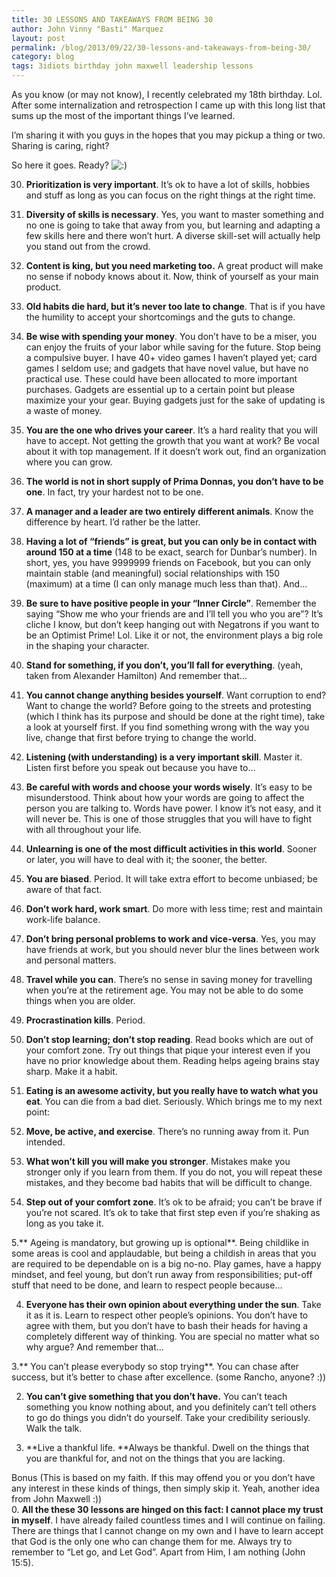 ```yaml
---
title: 30 LESSONS AND TAKEAWAYS FROM BEING 30
author: John Vinny "Basti" Marquez
layout: post
permalink: /blog/2013/09/22/30-lessons-and-takeaways-from-being-30/
category: blog
tags: 3idiots birthday john maxwell leadership lessons
---
```

As you know (or may not know), I recently celebrated my 18th birthday. Lol. After some internalization and retrospection I came up with this long list that sums up the most of the important things I&#8217;ve learned.

I&#8217;m sharing it with you guys in the hopes that you may pickup a thing or two. Sharing is caring, right?

So here it goes. Ready? <img src="http://johnvinnymarquez.net/wp-includes/images/smilies/icon_smile.gif" alt=":)" class="wp-smiley" /> 

30. **Prioritization is very important**. It&#8217;s ok to have a lot of skills, hobbies and stuff as long as you can focus on the right things at the right time.

29. **Diversity of skills is necessary**. Yes, you want to master something and no one is going to take that away from you, but learning and adapting a few skills here and there won&#8217;t hurt. A diverse skill-set will actually help you stand out from the crowd.

28. **Content is king, but you need marketing too.** A great product will make no sense if nobody knows about it. Now, think of yourself as your main product.

27. **Old habits die hard, but it&#8217;s never too late to change**. That is if you have the humility to accept your shortcomings and the guts to change.

26. **Be wise with spending your money**. You don&#8217;t have to be a miser, you can enjoy the fruits of your labor while saving for the future. Stop being a compulsive buyer. I have 40+ video games I haven&#8217;t played yet; card games I seldom use; and gadgets that have novel value, but have no practical use. These could have been allocated to more important purchases. Gadgets are essential up to a certain point but please maximize your your gear. Buying gadgets just for the sake of updating is a waste of money.

25. **You are the one who drives your career**. It&#8217;s a hard reality that you will have to accept. Not getting the growth that you want at work? Be vocal about it with top management. If it doesn&#8217;t work out, find an organization where you can grow.

24. **The world is not in short supply of Prima Donnas, you don&#8217;t have to be one**. In fact, try your hardest not to be one.

23. **A manager and a leader are two entirely different animals**. Know the difference by heart. I&#8217;d rather be the latter.

22. **Having a lot of &#8220;friends&#8221; is great, but you can only be in contact with around 150 at a time** (148 to be exact, search for Dunbar&#8217;s number). In short, yes, you have 9999999 friends on Facebook, but you can only maintain stable (and meaningful) social relationships with 150 (maximum) at a time (I can only manage much less than that). And…

21. **Be sure to have positive people in your &#8220;Inner Circle&#8221;**. Remember the saying &#8220;Show me who your friends are and I&#8217;ll tell you who you are&#8221;? It&#8217;s cliche I know, but don&#8217;t keep hanging out with Negatrons if you want to be an Optimist Prime! Lol. Like it or not, the environment plays a big role in the shaping your character.

20. **Stand for something, if you don&#8217;t, you&#8217;ll fall for everything**. (yeah, taken from Alexander Hamilton) And remember that…

19. **You cannot change anything besides yourself**. Want corruption to end? Want to change the world? Before going to the streets and protesting (which I think has its purpose and should be done at the right time), take a look at yourself first. If you find something wrong with the way you live, change that first before trying to change the world.

18. **Listening (with understanding) is a very important skill**. Master it. Listen first before you speak out because you have to…

17. **Be careful with words and choose your words wisely**. It&#8217;s easy to be misunderstood. Think about how your words are going to affect the person you are talking to. Words have power. I know it&#8217;s not easy, and it will never be. This is one of those struggles that you will have to fight with all throughout your life.

16. **Unlearning is one of the most difficult activities in this world**. Sooner or later, you will have to deal with it; the sooner, the better.

15. **You are biased**. Period. It will take extra effort to become unbiased; be aware of that fact.

14. **Don&#8217;t work hard, work smart**. Do more with less time; rest and maintain work-life balance.

13. **Don&#8217;t bring personal problems to work and vice-versa**. Yes, you may have friends at work, but you should never blur the lines between work and personal matters.

12. **Travel while you can**. There&#8217;s no sense in saving money for travelling when you&#8217;re at the retirement age. You may not be able to do some things when you are older.

11. **Procrastination kills**. Period.

10. **Don&#8217;t stop learning; don&#8217;t stop reading**. Read books which are out of your comfort zone. Try out things that pique your interest even if you have no prior knowledge about them.  Reading helps ageing brains stay sharp. Make it a habit.

9. **Eating is an awesome activity, but you really have to watch what you eat**. You can die from a bad diet. Seriously. Which brings me to my next point:

8. **Move, be active, and exercise**. There&#8217;s no running away from it. Pun intended.

7. **What won&#8217;t kill you will make you stronger**. Mistakes make you stronger only if you learn from them. If you do not, you will repeat these mistakes, and they become bad habits that will be difficult to change.

6. **Step out of your comfort zone**. It&#8217;s ok to be afraid; you can&#8217;t be brave if you&#8217;re not scared. It&#8217;s ok to take that first step even if you&#8217;re shaking as long as you take it.

5.** Ageing is mandatory, but growing up is optional**. Being childlike in some areas is cool and applaudable, but being a childish in areas that you are required to be dependable on is a big no-no. Play games, have a happy mindset, and feel young, but don&#8217;t run away from responsibilities; put-off stuff that need to be done, and learn to respect people because&#8230;

4. **Everyone has their own opinion about everything under the sun**. Take it as it is. Learn to respect other people&#8217;s opinions. You don&#8217;t have to agree with them, but you don&#8217;t have to bash their heads for having a completely different way of thinking. You are special no matter what so why argue? And remember that…

3.** You can&#8217;t please everybody so stop trying**. You can chase after success, but it&#8217;s better to chase after excellence. (some Rancho, anyone? :))

2. **You can&#8217;t give something that you don&#8217;t have.** You can&#8217;t teach something you know nothing about, and you definitely can&#8217;t tell others to go do things you didn&#8217;t do yourself. Take your credibility seriously. Walk the talk.

1. **Live a thankful life. **Always be thankful. Dwell on the things that you are thankful for, and not on the things that you are lacking.

Bonus (This is based on my faith. If this may offend you or you don&#8217;t have any interest in these kinds of things, then simply skip it. Yeah, another idea from John Maxwell :))  
0. **All the these 30 lessons are hinged on this fact: I cannot place my trust in myself**. I have already failed countless times and I will continue on failing. There are things that I cannot change on my own and I have to learn accept that God is the only one who can change them for me. Always try to remember to &#8220;Let go, and Let God&#8221;. Apart from Him, I am nothing (John 15:5).